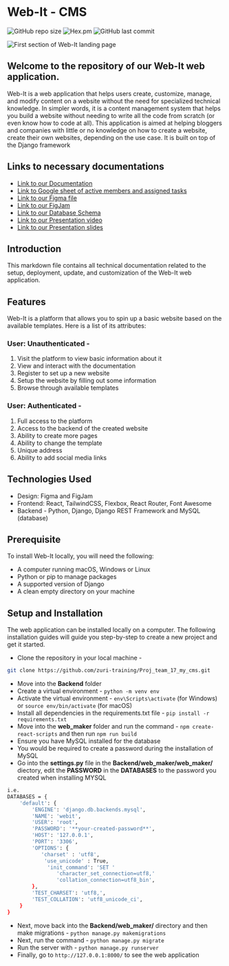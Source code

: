 # Web-It - CMS

![GitHub repo size](https://img.shields.io/github/repo-size/zuri-training/Proj_team_17_my_cms?logo=github&style=for-the-badge)
![Hex.pm](https://img.shields.io/hexpm/l/plug?style=for-the-badge)
![GitHub last commit](https://img.shields.io/github/last-commit/zuri-training/Proj_team_17_my_cms?style=for-the-badge)

<img src="https://drive.google.com/uc?export=view&id=1Kp_MdfR2UEcYqkzAZ4TbSu_rSjVm2srI" alt="First section of Web-It landing page" />

## Welcome to the repository of our Web-It web application.

Web-It is a web application that helps users create, customize, manage, and modify content on a website without the need for specialized technical knowledge. In simpler words, it is a content management system that helps you build a website without needing to write all the code from scratch (or even know how to code at all).
This application is aimed at helping bloggers and companies with little or no knowledge on how to create a website, create their own websites, depending on the use case. It is built on top of the Django framework

## Links to necessary documentations

- [Link to our Documentation](https://docs.google.com/document/d/1QcRuKKh-H820re8t0NY9Rf9wGXVA_yY7LYIW_ivLpyY/edit?usp=sharing)
- [Link to Google sheet of active members and assigned tasks](https://docs.google.com/spreadsheets/d/1OhgptYtAjZZTQdHJEXoNbr9gJol6QgNZnJPQheVJ6vI/edit?usp=sharing)
- [Link to our Figma file](https://www.figma.com/file/Uli9IZeFBp4ZlCe46ui6dI/CMS?node-id=244%3A131)
- [Link to our FigJam](https://www.figma.com/file/DxpCUvLWq0b07Bn63LtBwi/Untitled?node-id=0%3A1)
- [Link to our Database Schema](https://www.figma.com/file/Yc6wSiRK9RwBwcHFr8ZqcM/cms-schema?node-id=0%3A1T)
- [Link to our Presentation video](https://drive.google.com/file/d/1LUQruvH3ZXqwkxbltWtDIqWfstui_EBc/view?usp=sharing)
- [Link to our Presentation slides](https://www.figma.com/file/Uli9IZeFBp4ZlCe46ui6dI/CMS?node-id=1000%3A2167)

## Introduction

This markdown file contains all technical documentation related to the setup, deployment, update, and customization of the Web-It web application.

## Features

Web-It is a platform that allows you to spin up a basic website based on the available templates. Here is a list of its attributes:

### User: Unauthenticated -

1. Visit the platform to view basic information about it
2. View and interact with the documentation
3. Register to set up a new website
4. Setup the website by filling out some information
5. Browse through available templates 

### User: Authenticated -

1. Full access to the platform
2. Access to the backend of the created website
3. Ability to create more pages
4. Ability to change the template
5. Unique address
6. Ability to add social media links

## Technologies Used

- Design: Figma and FigJam
- Frontend: React, TailwindCSS, Flexbox, React Router, Font Awesome
- Backend - Python, Django, Django REST Framework and MySQL (database)

## Prerequisite 

To install Web-It locally, you will need the following:
- A computer running macOS, Windows or Linux 
- Python or pip to manage packages 
- A supported version of Django 
- A clean empty directory on your machine 

## Setup and Installation

The web application can be installed locally on a computer. The following installation guides will guide you step-by-step to create a new project and get it started.

- Clone the repository in your local machine - 
```sh
git clone https://github.com/zuri-training/Proj_team_17_my_cms.git
```
- Move into the **Backend** folder
- Create a virtual environment - `python -m venv env`
- Activate the virtual environment - `env\Scripts\activate` (for Windows) or `source env/bin/activate` (for macOS)
- Install all dependencies in the requirements.txt file - `pip install -r requirements.txt`
- Move into the **web_maker** folder and run the command - `npm create-react-scripts` and then run `npm run build`
- Ensure you have MySQL installed for the database
- You would be required to create a password during the installation of MySQL
- Go into the **settings.py** file in the **Backend/web_maker/web_maker/** diectory, edit the **PASSWORD** in the **DATABASES** to the password you created when installing MYSQL
```sh
i.e.
DATABASES = {
    'default': {
        'ENGINE': 'django.db.backends.mysql',
        'NAME': 'webit',
        'USER': 'root',
        'PASSWORD': '**your-created-password**',
        'HOST': '127.0.0.1',
        'PORT': '3306',
        'OPTIONS': {
           'charset' : 'utf8',
            'use_unicode' : True,
             'init_command': 'SET '
                'character_set_connection=utf8,'
                'collation_connection=utf8_bin',
        }, 
        'TEST_CHARSET': 'utf8,',
        'TEST_COLLATION': 'utf8_unicode_ci',
    }
}
```
- Next, move back into the **Backend/web_maker/** directory and then make migrations - `python manage.py makemigrations`
- Next, run the command - `python manage.py migrate`
- Run the server with - `python manage.py runserver`
- Finally, go to `http://127.0.0.1:8000/` to see the web application
